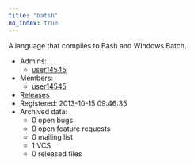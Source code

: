```yaml
---
title: "batsh"
no_index: true
---
```


A language that compiles to Bash and Windows Batch.


* Admins:
  * [user14545](/users/user14545)
* Members:
  * [user14545](/users/user14545)
* [Releases](https://download.ocamlcore.org/batsh)
* Registered: 2013-10-15 09:46:35
* Archived data:
  * 0 open bugs
  * 0 open feature requests
  * 0 mailing list
  * 1 VCS
  * 0 released files
